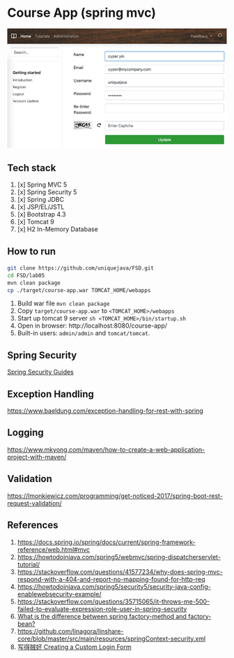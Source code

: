 # Course App (spring mvc)

![lab05 screenshot](./account.jpg)

## Tech stack

1. [x] Spring MVC 5
2. [x] Spring Security 5
3. [x] Spring JDBC
4. [x] JSP/EL/JSTL
5. [x] Bootstrap 4.3
6. [x] Tomcat 9
7. [x] H2 In-Memory Database

## How to run

```sh
git clone https://github.com/uniquejava/FSD.git
cd FSD/lab05
mvn clean package
cp ./target/course-app.war TOMCAT_HOME/webapps
```

1. Build war file `mvn clean package`
2. Copy `target/course-app.war` to `<TOMCAT_HOME>/webapps`
3. Start up tomcat 9 server `sh <TOMCAT_HOME>/bin/startup.sh`
4. Open in browser: http://localhost:8080/course-app/
5. Built-in users: `admin/admin` and `tomcat/tomcat`.

## Spring Security

[Spring Security Guides](https://docs.spring.io/spring-security/site/docs/current/guides/html5/)

## Exception Handling

https://www.baeldung.com/exception-handling-for-rest-with-spring

## Logging

https://www.mkyong.com/maven/how-to-create-a-web-application-project-with-maven/

## Validation

https://lmonkiewicz.com/programming/get-noticed-2017/spring-boot-rest-request-validation/

## References

1. https://docs.spring.io/spring/docs/current/spring-framework-reference/web.html#mvc
2. https://howtodoinjava.com/spring5/webmvc/spring-dispatcherservlet-tutorial/
3. https://stackoverflow.com/questions/41577234/why-does-spring-mvc-respond-with-a-404-and-report-no-mapping-found-for-http-req
4. https://howtodoinjava.com/spring5/security5/security-java-config-enablewebsecurity-example/
5. https://stackoverflow.com/questions/35715065/it-throws-me-500-failed-to-evaluate-expression-role-user-in-spring-security
6. [What is the difference between spring factory-method and factory-bean?](https://stackoverflow.com/questions/18772490/what-is-the-difference-between-spring-factory-method-and-factory-bean)
7. https://github.com/linagora/linshare-core/blob/master/src/main/resources/springContext-security.xml
8. [写得贼好 Creating a Custom Login Form](https://docs.spring.io/spring-security/site/docs/current/guides/html5/form-javaconfig.html)
